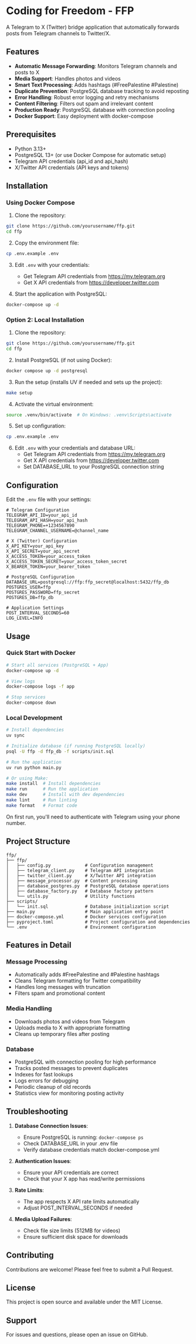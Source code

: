 # Coding for Freedom - FFP

A Telegram to X (Twitter) bridge application that automatically forwards posts from Telegram channels to Twitter/X.

## Features

- **Automatic Message Forwarding**: Monitors Telegram channels and posts to X
- **Media Support**: Handles photos and videos
- **Smart Text Processing**: Adds hashtags (#FreePalestine #Palestine)
- **Duplicate Prevention**: PostgreSQL database tracking to avoid reposting
- **Error Handling**: Robust error logging and retry mechanisms
- **Content Filtering**: Filters out spam and irrelevant content
- **Production Ready**: PostgreSQL database with connection pooling
- **Docker Support**: Easy deployment with docker-compose

## Prerequisites

- Python 3.13+
- PostgreSQL 13+ (or use Docker Compose for automatic setup)
- Telegram API credentials (api_id and api_hash)
- X/Twitter API credentials (API keys and tokens)

## Installation

### Using Docker Compose

1. Clone the repository:

```bash
git clone https://github.com/yourusername/ffp.git
cd ffp
```

2. Copy the environment file:

```bash
cp .env.example .env
```

3. Edit `.env` with your credentials:

   - Get Telegram API credentials from https://my.telegram.org
   - Get X API credentials from https://developer.twitter.com

4. Start the application with PostgreSQL:

```bash
docker-compose up -d
```

### Option 2: Local Installation

1. Clone the repository:

```bash
git clone https://github.com/yourusername/ffp.git
cd ffp
```

2. Install PostgreSQL (if not using Docker):

```bash
docker compose up -d postgresql
```

3. Run the setup (installs UV if needed and sets up the project):

```bash
make setup
```

4. Activate the virtual environment:

```bash
source .venv/bin/activate  # On Windows: .venv\Scripts\activate
```

5. Set up configuration:

```bash
cp .env.example .env
```

6. Edit `.env` with your credentials and database URL:
   - Get Telegram API credentials from https://my.telegram.org
   - Get X API credentials from https://developer.twitter.com
   - Set DATABASE_URL to your PostgreSQL connection string

## Configuration

Edit the `.env` file with your settings:

```env
# Telegram Configuration
TELEGRAM_API_ID=your_api_id
TELEGRAM_API_HASH=your_api_hash
TELEGRAM_PHONE=+1234567890
TELEGRAM_CHANNEL_USERNAME=@channel_name

# X (Twitter) Configuration
X_API_KEY=your_api_key
X_API_SECRET=your_api_secret
X_ACCESS_TOKEN=your_access_token
X_ACCESS_TOKEN_SECRET=your_access_token_secret
X_BEARER_TOKEN=your_bearer_token

# PostgreSQL Configuration
DATABASE_URL=postgresql://ffp:ffp_secret@localhost:5432/ffp_db
POSTGRES_USER=ffp
POSTGRES_PASSWORD=ffp_secret
POSTGRES_DB=ffp_db

# Application Settings
POST_INTERVAL_SECONDS=60
LOG_LEVEL=INFO
```

## Usage

### Quick Start with Docker

```bash
# Start all services (PostgreSQL + App)
docker-compose up -d

# View logs
docker-compose logs -f app

# Stop services
docker-compose down
```

### Local Development

```bash
# Install dependencies
uv sync

# Initialize database (if running PostgreSQL locally)
psql -U ffp -d ffp_db -f scripts/init.sql

# Run the application
uv run python main.py

# Or using Make:
make install  # Install dependencies
make run      # Run the application
make dev      # Install with dev dependencies
make lint     # Run linting
make format   # Format code
```

On first run, you'll need to authenticate with Telegram using your phone number.

## Project Structure

```
ffp/
├── ffp/
│   ├── config.py             # Configuration management
│   ├── telegram_client.py    # Telegram API integration
│   ├── twitter_client.py     # X/Twitter API integration
│   ├── message_processor.py  # Content processing
│   ├── database_postgres.py  # PostgreSQL database operations
│   ├── database_factory.py   # Database factory pattern
│   └── utils.py              # Utility functions
├── scripts/
│   └── init.sql              # Database initialization script
├── main.py                   # Main application entry point
├── docker-compose.yml        # Docker services configuration
├── pyproject.toml            # Project configuration and dependencies
└── .env                      # Environment configuration
```

## Features in Detail

### Message Processing

- Automatically adds #FreePalestine and #Palestine hashtags
- Cleans Telegram formatting for Twitter compatibility
- Handles long messages with truncation
- Filters spam and promotional content

### Media Handling

- Downloads photos and videos from Telegram
- Uploads media to X with appropriate formatting
- Cleans up temporary files after posting

### Database

- PostgreSQL with connection pooling for high performance
- Tracks posted messages to prevent duplicates
- Indexes for fast lookups
- Logs errors for debugging
- Periodic cleanup of old records
- Statistics view for monitoring posting activity

## Troubleshooting

1. **Database Connection Issues**:

   - Ensure PostgreSQL is running: `docker-compose ps`
   - Check DATABASE_URL in your .env file
   - Verify database credentials match docker-compose.yml

2. **Authentication Issues**:

   - Ensure your API credentials are correct
   - Check that your X app has read/write permissions

3. **Rate Limits**:

   - The app respects X API rate limits automatically
   - Adjust POST_INTERVAL_SECONDS if needed

4. **Media Upload Failures**:
   - Check file size limits (512MB for videos)
   - Ensure sufficient disk space for downloads

## Contributing

Contributions are welcome! Please feel free to submit a Pull Request.

## License

This project is open source and available under the MIT License.

## Support

For issues and questions, please open an issue on GitHub.
